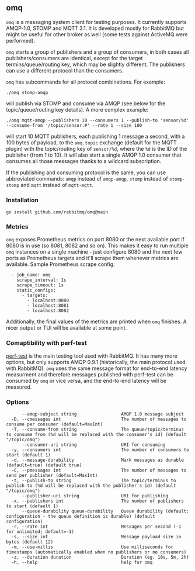 ## omq

`omq` is a messaging system client for testing purposes. It currently supports AMQP-1.0, STOMP and MQTT 3.1.
It is developed mostly for RabbitMQ but might be useful for other broker as well (some tests against ActiveMQ
were performed).

`omq` starts a group of publishers and a group of consumers, in both cases all publishers/consumers are identical,
except for the target termins/queue/routing key, which may be slightly different. The publishers can use
a different protocol than the consumers.

`omq` has subcommands for all protocol combinations. For example:
```
./omq stomp-amqp
```
will publish via STOMP and consume via AMQP (see below for the topic/queue/routing key details). A more complex example:
```
./omq mqtt-amqp --publishers 10 --consumers 1 --publish-to 'sensor/%d' --consume-from '/topic/sensor.#' --rate 1 --size 100
```
will start 10 MQTT publishers, each publishing 1 message a second, with a 100 bytes of payload, to the `amq.topic` exchange (default for the MQTT plugin)
with the topic/routing key of `sensor/%d`, where the `%d` is the ID of the publisher (from 1 to 10). It will also start a single AMQP 1.0 consumer that
consumes all those messages thanks to a wildcard subscription.

If the publishing and consuming protocol is the same, you can use abbreviated commands: `amqp` instead of `amqp-amqp`, `stomp` instead of `stomp-stomp`
and `mqtt` instead of `mqtt-mqtt`.

### Installation

```
go install github.com/rabbitmq/omq@main
```

### Metrics

`omq` exposes Prometheus metrics on port 8080 or the next available port if 8080 is in use (so 8081, 8082 and so on). This makes it easy to run multiple
`omq` instances on a single machine - just configure 8080 and the next few ports as Prometheus targets and it'll scrape them whenever metrics are available.
Sample Prometheus scrape config:
```
  - job_name: omq
    scrape_interval: 1s
    scrape_timeout: 1s
    static_configs:
      - targets:
        - localhost:8080
        - localhost:8081
        - localhost:8082
```

Additionally, the final values of the metrics are printed when `omq` finishes. A nicer output or TUI will be available at some point.

### Comaptibility with perf-test

[perf-test](https://perftest.rabbitmq.com/) is the main testing tool used with RabbitMQ. It has many more options, but only supports AMQP 0.9.1
(historically, the main protocol used with RabbitMQ). `omq` uses the same message format for end-to-end latency measurment and therefore
messages published with perf-test can be consumed by `omq` or vice versa, and the end-to-end latency will be measured.

### Options

```
      --amqp-subject string                 AMQP 1.0 message subject
  -D, --cmessages int                       The number of messages to consume per consumer (default=MaxInt)
  -T, --consume-from string                 The queue/topic/terminus to consume from (%d will be replaced with the consumer's id) (default "/topic/omq")
      --consumer-uri string                 URI for consuming
  -y, --consumers int                       The number of consumers to start (default 1)
  -d, --message-durability                  Mark messages as durable (default=true) (default true)
  -C, --pmessages int                       The number of messages to send per publisher (default=MaxInt)
  -t, --publish-to string                   The topic/terminus to publish to (%d will be replaced with the publisher's id) (default "/topic/omq")
      --publisher-uri string                URI for publishing
  -x, --publishers int                      The number of publishers to start (default 1)
      --queue-durability queue-durability   Queue durability (default: configuration - the queue definition is durable) (default configuration)
  -r, --rate int                            Messages per second (-1 for unlimited; default=-1)
  -s, --size int                            Message payload size in bytes (default 12)
  -m, --use-millis                          Use milliseconds for timestamps (automatically enabled when no publishers or no consumers)
  -z, --duration duration                   Duration (eg. 10s, 5m, 2h)
  -h, --help                                help for omq
```
